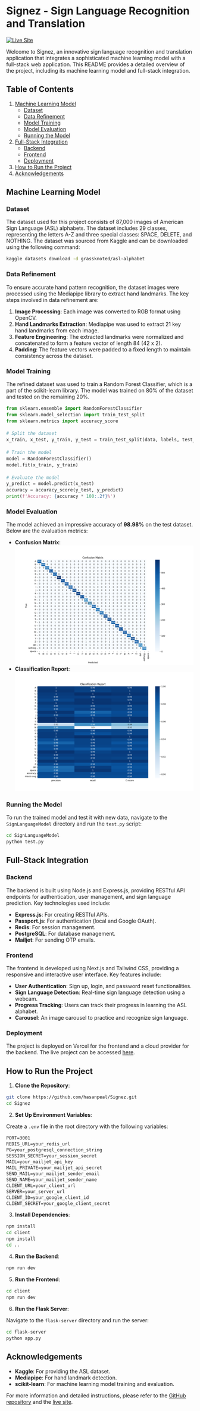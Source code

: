 
# Signez - Sign Language Recognition and Translation

[![Live Site](https://img.shields.io/badge/Signez-Live_Site-brightgreen)](https://signez.vercel.app/)

Welcome to Signez, an innovative sign language recognition and translation application that integrates a sophisticated machine learning model with a full-stack web application. This README provides a detailed overview of the project, including its machine learning model and full-stack integration.

## Table of Contents

1. [Machine Learning Model](#machine-learning-model)
   - [Dataset](#dataset)
   - [Data Refinement](#data-refinement)
   - [Model Training](#model-training)
   - [Model Evaluation](#model-evaluation)
   - [Running the Model](#running-the-model)
2. [Full-Stack Integration](#full-stack-integration)
   - [Backend](#backend)
   - [Frontend](#frontend)
   - [Deployment](#deployment)
3. [How to Run the Project](#how-to-run-the-project)
4. [Acknowledgements](#acknowledgements)

## Machine Learning Model

### Dataset

The dataset used for this project consists of 87,000 images of American Sign Language (ASL) alphabets. The dataset includes 29 classes, representing the letters A-Z and three special classes: SPACE, DELETE, and NOTHING. The dataset was sourced from Kaggle and can be downloaded using the following command:

```bash
kaggle datasets download -d grassknoted/asl-alphabet
```

### Data Refinement

To ensure accurate hand pattern recognition, the dataset images were processed using the Mediapipe library to extract hand landmarks. The key steps involved in data refinement are:

1. **Image Processing**: Each image was converted to RGB format using OpenCV.
2. **Hand Landmarks Extraction**: Mediapipe was used to extract 21 key hand landmarks from each image.
3. **Feature Engineering**: The extracted landmarks were normalized and concatenated to form a feature vector of length 84 (42 x 2).
4. **Padding**: The feature vectors were padded to a fixed length to maintain consistency across the dataset.

### Model Training

The refined dataset was used to train a Random Forest Classifier, which is a part of the scikit-learn library. The model was trained on 80% of the dataset and tested on the remaining 20%.

```python
from sklearn.ensemble import RandomForestClassifier
from sklearn.model_selection import train_test_split
from sklearn.metrics import accuracy_score

# Split the dataset
x_train, x_test, y_train, y_test = train_test_split(data, labels, test_size=0.2, shuffle=True, stratify=labels)

# Train the model
model = RandomForestClassifier()
model.fit(x_train, y_train)

# Evaluate the model
y_predict = model.predict(x_test)
accuracy = accuracy_score(y_test, y_predict)
print(f'Accuracy: {accuracy * 100:.2f}%')
```

### Model Evaluation

The model achieved an impressive accuracy of **98.98%** on the test dataset. Below are the evaluation metrics:

- **Confusion Matrix**: ![Confusion Matrix](SignLangModel/confusion_matrix.png)
- **Classification Report**: ![Classification Report](SignLangModel/classification_report.png)

### Running the Model

To run the trained model and test it with new data, navigate to the `SignLanguageModel` directory and run the `test.py` script:

```bash
cd SignLanguageModel
python test.py
```

## Full-Stack Integration

### Backend

The backend is built using Node.js and Express.js, providing RESTful API endpoints for authentication, user management, and sign language prediction. Key technologies used include:

- **Express.js**: For creating RESTful APIs.
- **Passport.js**: For authentication (local and Google OAuth).
- **Redis**: For session management.
- **PostgreSQL**: For database management.
- **Mailjet**: For sending OTP emails.

### Frontend

The frontend is developed using Next.js and Tailwind CSS, providing a responsive and interactive user interface. Key features include:

- **User Authentication**: Sign up, login, and password reset functionalities.
- **Sign Language Detection**: Real-time sign language detection using a webcam.
- **Progress Tracking**: Users can track their progress in learning the ASL alphabet.
- **Carousel**: An image carousel to practice and recognize sign language.

### Deployment

The project is deployed on Vercel for the frontend and a cloud provider for the backend. The live project can be accessed [here](https://signez.vercel.app/).

## How to Run the Project

1. **Clone the Repository**:

```bash
git clone https://github.com/hasanpeal/Signez.git
cd Signez
```

2. **Set Up Environment Variables**:

Create a `.env` file in the root directory with the following variables:

```env
PORT=3001
REDIS_URL=your_redis_url
PG=your_postgresql_connection_string
SESSION_SECRET=your_session_secret
MAIL=your_mailjet_api_key
MAIL_PRIVATE=your_mailjet_api_secret
SEND_MAIL=your_mailjet_sender_email
SEND_NAME=your_mailjet_sender_name
CLIENT_URL=your_client_url
SERVER=your_server_url
CLIENT_ID=your_google_client_id
CLIENT_SECRET=your_google_client_secret
```

3. **Install Dependencies**:

```bash
npm install
cd client
npm install
cd ..
```

4. **Run the Backend**:

```bash
npm run dev
```

5. **Run the Frontend**:

```bash
cd client
npm run dev
```

6. **Run the Flask Server**:

Navigate to the `flask-server` directory and run the server:

```bash
cd flask-server
python app.py
```

## Acknowledgements

- **Kaggle**: For providing the ASL dataset.
- **Mediapipe**: For hand landmark detection.
- **scikit-learn**: For machine learning model training and evaluation.

For more information and detailed instructions, please refer to the [GitHub repository](https://github.com/hasanpeal/Signez) and the [live site](https://signez.vercel.app/).
